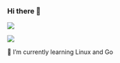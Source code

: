 ### Hi there 👋

![](https://github-readme-stats.vercel.app/api?username=mejomejo&show_icons=true&theme=gruvbox&count_private=true)

![](https://github-readme-stats.vercel.app/api/top-langs/?username=mejomejo&theme=dark&layout=compact)



🌱 I’m currently learning Linux and Go

<!--
**mejomejo/mejomejo** is a ✨ _special_ ✨ repository because its `README.md` (this file) appears on your GitHub profile.

Here are some ideas to get you started:

- 🔭 I’m currently working on ...
- 🌱 I’m currently learning ...
- 👯 I’m looking to collaborate on ...
- 🤔 I’m looking for help with ...
- 💬 Ask me about ...
- 📫 How to reach me: ...
- 😄 Pronouns: ...
- ⚡ Fun fact: ...
-->
